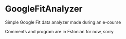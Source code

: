 # GoogleFitAnalyzer  
Simple Google Fit data analyzer made during an e-course

Comments and program are in Estonian for now, sorry
